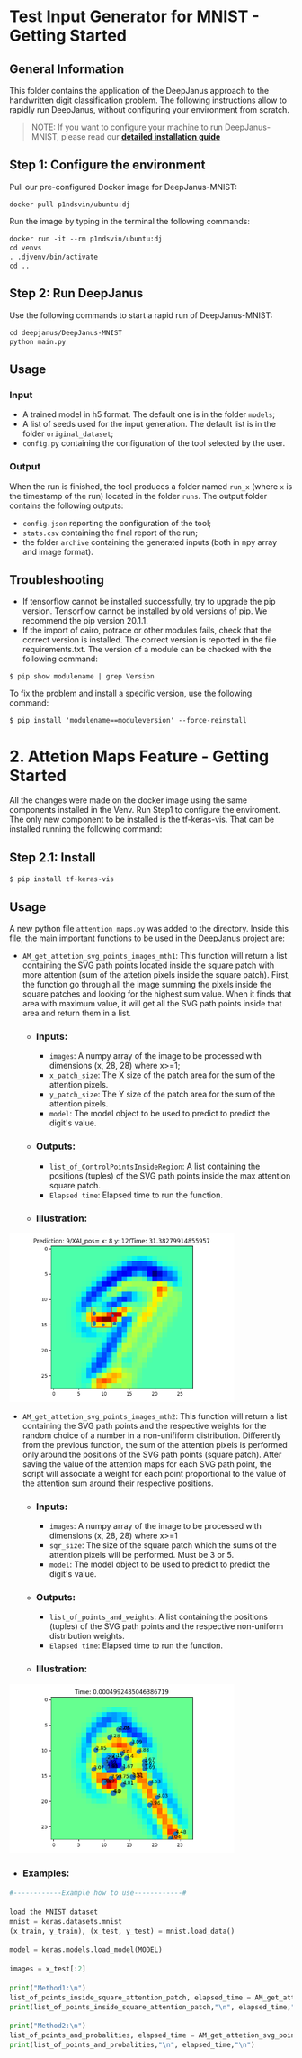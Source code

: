 # Test Input Generator for MNIST - Getting Started #

## General Information ##
This folder contains the application of the DeepJanus approach to the handwritten digit classification problem.
The following instructions allow to rapidly run DeepJanus, without configuring your environment from scratch.

> NOTE: If you want to configure your machine to run DeepJanus-MNIST, please read our [__detailed installation guide__](FULL_INSTALL.md)

## Step 1: Configure the environment  ##

Pull our pre-configured Docker image for DeepJanus-MNIST:

``` 
docker pull p1ndsvin/ubuntu:dj
```

Run the image by typing in the terminal the following commands:

```
docker run -it --rm p1ndsvin/ubuntu:dj
cd venvs
. .djvenv/bin/activate
cd ..
```

## Step 2: Run DeepJanus ##
Use the following commands to start a rapid run of DeepJanus-MNIST:

```
cd deepjanus/DeepJanus-MNIST
python main.py
```

## Usage ##

### Input ###

* A trained model in h5 format. The default one is in the folder `models`;
* A list of seeds used for the input generation. The default list is in the folder `original_dataset`;
* `config.py` containing the configuration of the tool selected by the user.

### Output ###
When the run is finished, the tool produces a folder named `run_x` (where `x` is the timestamp of the run) located in the folder `runs`. The output folder contains
the following outputs:
* `config.json` reporting the configuration of the tool;
* `stats.csv` containing the final report of the run;
* the folder `archive` containing the generated inputs (both in npy array and image format).

## Troubleshooting ##

* If tensorflow cannot be installed successfully, try to upgrade the pip version. Tensorflow cannot be installed by old versions of pip. We recommend the pip version 20.1.1.
* If the import of cairo, potrace or other modules fails, check that the correct version is installed. The correct version is reported in the file requirements.txt. The version of a module can be checked with the following command:
```
$ pip show modulename | grep Version
```
To fix the problem and install a specific version, use the following command:
```
$ pip install 'modulename==moduleversion' --force-reinstall
```

# 2. Attetion Maps Feature - Getting Started #
All the changes were made on the docker image using the same components installed in the Venv. Run Step1 to configure the enviroment.
The only new component to be installed is the tf-keras-vis. That can be installed running the following command:
## Step 2.1: Install   ##

```
$ pip install tf-keras-vis
```

## Usage ##
A new python file `attention_maps.py` was added to the directory. Inside this file, the main important functions to be used in the DeepJanus project are:
* `AM_get_attetion_svg_points_images_mth1`: This function will return a list containing the SVG path points located inside the square patch with more attention (sum of the attetion pixels inside the square patch). First, the function go through all the image summing the pixels inside the square patches and looking for the highest sum value. When it finds that area with maximum value, it will get all the SVG path points inside that area and return them in a list. 
  * ### Inputs: ###
    * `images`: A numpy array of the image to be processed with dimensions (x, 28, 28) where x>=1;
    * `x_patch_size`: The X size of the patch area for the sum of the attention pixels.
    * `y_patch_size`: The Y size of the patch area for the sum of the attention pixels.
    * `model`: The model object to be used to predict to predict the digit's value.
  * ### Outputs: ###
    * `list_of_ControlPointsInsideRegion`: A list containing the positions (tuples) of the SVG path points inside the max attention square patch.
    * `Elapsed time`: Elapsed time to run the function.
  * ### Illustration: ###
<img src="imgs/mth1.png" width="400"></img>

* `AM_get_attetion_svg_points_images_mth2`: This function will return a list containing the SVG path points and the respective weights for the random choice of a number in a non-unifiform distribution. Differently from the previous function, the sum of the attention pixels is performed only around the positions of the SVG path points (square patch). After saving the value of the attention maps for each SVG path point, the script will associate a weight for each point proportional to the value of the attention sum around their respective positions.
  * ### Inputs: ###
    * `images`: A numpy array of the image to be processed with dimensions (x, 28, 28) where x>=1
    * `sqr_size`: The size of the square patch which the sums of the attention pixels will be performed. Must be 3 or 5.
    * `model`: The model object to be used to predict to predict the digit's value.
  * ### Outputs: ###
    * `list_of_points_and_weights`: A list containing the positions (tuples) of the SVG path points and the respective non-uniform distribution weights.
    * `Elapsed time`: Elapsed time to run the function.
  * ### Illustration: ###
<img src="imgs/mth2.png" width="400"></img>

* ### Examples: ###
````python
#------------Example how to use------------#

load the MNIST dataset
mnist = keras.datasets.mnist
(x_train, y_train), (x_test, y_test) = mnist.load_data()

model = keras.models.load_model(MODEL)

images = x_test[:2]

print("Method1:\n")
list_of_points_inside_square_attention_patch, elapsed_time = AM_get_attetion_svg_points_images_mth1(images, 3, 3, model)
print(list_of_points_inside_square_attention_patch,"\n", elapsed_time,"\n")

print("Method2:\n")
list_of_points_and_probalities, elapsed_time = AM_get_attetion_svg_points_images_mth2(images, 3, model)
print(list_of_points_and_probalities,"\n", elapsed_time,"\n")
````